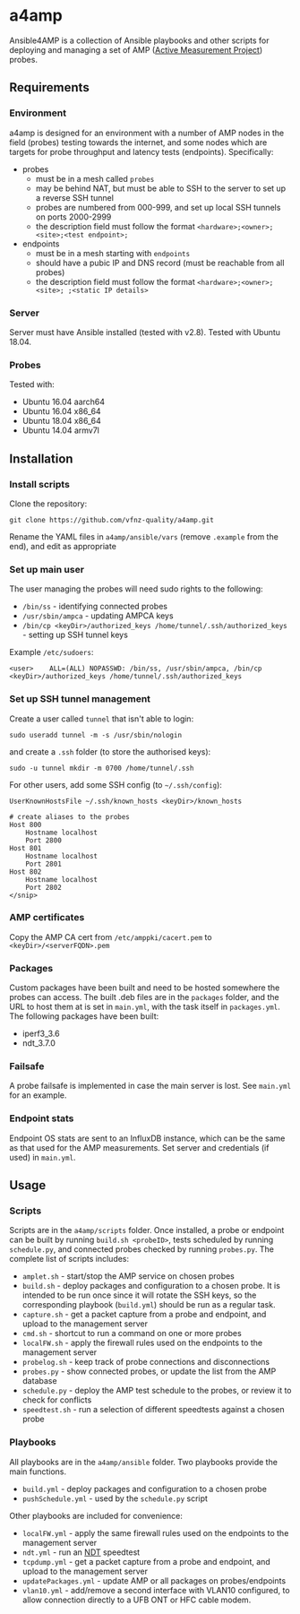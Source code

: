 # a4amp
Ansible4AMP is a collection of Ansible playbooks and other scripts for deploying and managing a set of AMP ([Active Measurement Project](https://github.com/wanduow/amplet2)) probes.

## Requirements
### Environment
a4amp is designed for an environment with a number of AMP nodes in the field (probes) testing towards the internet, and some nodes which are targets for probe throughput and latency tests (endpoints). Specifically:
* probes
  * must be in a mesh called `probes`
  * may be behind NAT, but must be able to SSH to the server to set up a reverse SSH tunnel
  * probes are numbered from 000-999, and set up local SSH tunnels on ports 2000-2999
  * the description field must follow the format `<hardware>;<owner>;<site>;<test endpoint>;`
* endpoints
  * must be in a mesh starting with `endpoints`
  * should have a pubic IP and DNS record (must be reachable from all probes)
  * the description field must follow the format `<hardware>;<owner>;<site>; ;<static IP details>`

### Server
Server must have Ansible installed (tested with v2.8). Tested with Ubuntu 18.04.

### Probes
Tested with:
* Ubuntu 16.04 aarch64
* Ubuntu 16.04 x86_64
* Ubuntu 18.04 x86_64
* Ubuntu 14.04 armv7l

## Installation
### Install scripts
Clone the repository:
```
git clone https://github.com/vfnz-quality/a4amp.git
````
Rename the YAML files in `a4amp/ansible/vars` (remove `.example` from the end), and edit as appropriate

### Set up main user
The user managing the probes will need sudo rights to the following:
* `/bin/ss` - identifying connected probes
* `/usr/sbin/ampca` - updating AMPCA keys
* `/bin/cp <keyDir>/authorized_keys /home/tunnel/.ssh/authorized_keys` - setting up SSH tunnel keys

Example `/etc/sudoers`:
```
<user>    ALL=(ALL) NOPASSWD: /bin/ss, /usr/sbin/ampca, /bin/cp <keyDir>/authorized_keys /home/tunnel/.ssh/authorized_keys
```

### Set up SSH tunnel management
Create a user called `tunnel` that isn't able to login:
```
sudo useradd tunnel -m -s /usr/sbin/nologin
```
and create a ```.ssh``` folder (to store the authorised keys):
```
sudo -u tunnel mkdir -m 0700 /home/tunnel/.ssh
```

For other users, add some SSH config (to `~/.ssh/config`):
```
UserKnownHostsFile ~/.ssh/known_hosts <keyDir>/known_hosts

# create aliases to the probes
Host 800
    Hostname localhost
    Port 2800
Host 801
    Hostname localhost
    Port 2801
Host 802
    Hostname localhost
    Port 2802
</snip>
```

### AMP certificates
Copy the AMP CA cert from `/etc/amppki/cacert.pem` to `<keyDir>/<serverFQDN>.pem`

### Packages
Custom packages have been built and need to be hosted somewhere the probes can access. The built .deb files are in the `packages` folder, and the URL to host them at is set in `main.yml`, with the task itself in `packages.yml`. The following packages have been built:
* iperf3_3.6
* ndt_3.7.0

### Failsafe
A probe failsafe is implemented in case the main server is lost. See `main.yml` for an example.

### Endpoint stats
Endpoint OS stats are sent to an InfluxDB instance, which can be the same as that used for the AMP measurements. Set server and credentials (if used) in `main.yml`.

## Usage

### Scripts
Scripts are in the `a4amp/scripts` folder. Once installed, a probe or endpoint can be built by running `build.sh <probeID>`, tests scheduled by running `schedule.py`, and connected probes checked by running `probes.py`. The complete list of scripts includes:

* `amplet.sh` - start/stop the AMP service on chosen probes
* `build.sh` - deploy packages and configuration to a chosen probe. It is intended to be run once since it will rotate the SSH keys, so the corresponding playbook (`build.yml`) should be run as a regular task.
* `capture.sh` - get a packet capture from a probe and endpoint, and upload to the management server
* `cmd.sh` - shortcut to run a command on one or more probes
* `localFW.sh` - apply the firewall rules used on the endpoints to the management server
* `probelog.sh` - keep track of probe connections and disconnections
* `probes.py` - show connected probes, or update the list from the AMP database
* `schedule.py` - deploy the AMP test schedule to the probes, or review it to check for conflicts
* `speedtest.sh` - run a selection of different speedtests against a chosen probe

### Playbooks
All playbooks are in the `a4amp/ansible` folder. Two playbooks provide the main functions.
* `build.yml` - deploy packages and configuration to a chosen probe
* `pushSchedule.yml` - used by the `schedule.py` script

Other playbooks are included for convenience:
* `localFW.yml` - apply the same firewall rules used on the endpoints to the management server
* `ndt.yml` - run an [NDT](https://www.measurementlab.net/tests/ndt/) speedtest
* `tcpdump.yml` - get a packet capture from a probe and endpoint, and upload to the management server
* `updatePackages.yml` - update AMP or all packages on probes/endpoints
* `vlan10.yml` - add/remove a second interface with VLAN10 configured, to allow connection directly to a UFB ONT or HFC cable modem.
